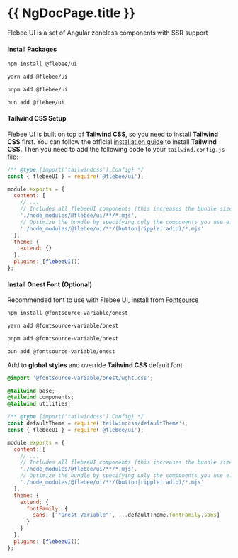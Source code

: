 # {{ NgDocPage.title }}

Flebee UI is a set of Angular zoneless components with SSR support

#### Install Packages

```bash group="installation" name="npm" icon="npm"
npm install @flebee/ui
```

```bash group="installation" name="yarn" icon="yarn"
yarn add @flebee/ui
```

```bash group="installation" name="pnpm" icon="pnpm"
pnpm add @flebee/ui
```

```bash group="installation" name="bun" icon="bun"
bun add @flebee/ui
```

#### Tailwind CSS Setup

Flebee UI is built on top of **Tailwind CSS**, so you need to install **Tailwind CSS** first.
You can follow the official [installation guide](https://tailwindcss.com/docs/guides/angular) to install **Tailwind CSS.**
Then you need to add the following code to your `tailwind.config.js` file:

```javascript name="tailwind.config.js" icon="tailwindcss"
/** @type {import('tailwindcss').Config} */
const { flebeeUI } = require('@flebee/ui');

module.exports = {
  content: [
    // ...
    // Includes all flebeeUI components (this increases the bundle size)
    './node_modules/@flebee/ui/**/*.mjs',
    // Optimize the bundle by specifying only the components you use e.g. button, ripple (used by button), and radio
    './node_modules/@flebee/ui/**/(button|ripple|radio)/*.mjs'
  ],
  theme: {
    extend: {}
  },
  plugins: [flebeeUI()]
};
```

#### Install Onest Font (Optional)

Recommended font to use with Flebee UI, install from [Fontsource](https://fontsource.org/fonts/onest/install)

```bash group="font-installation" name="npm" icon="npm"
npm install @fontsource-variable/onest
```

```bash group="font-installation" name="yarn" icon="yarn"
yarn add @fontsource-variable/onest
```

```bash group="font-installation" name="pnpm" icon="pnpm"
pnpm add @fontsource-variable/onest
```

```bash group="font-installation" name="bun" icon="bun"
bun add @fontsource-variable/onest
```

Add to **global styles** and override **Tailwind CSS** default font

```css group="setting-font" name="styles.css" icon="css"
@import '@fontsource-variable/onest/wght.css';

@tailwind base;
@tailwind components;
@tailwind utilities;
```

```javascript group="setting-font" name="tailwind.config.js" icon="tailwindcss"
/** @type {import('tailwindcss').Config} */
const defaultTheme = require('tailwindcss/defaultTheme');
const { flebeeUI } = require('@flebee/ui');

module.exports = {
  content: [
    // ...
    // Includes all flebeeUI components (this increases the bundle size)
    './node_modules/@flebee/ui/**/*.mjs',
    // Optimize the bundle by specifying only the components you use e.g. button, ripple (used by button), and radio
    './node_modules/@flebee/ui/**/(button|ripple|radio)/*.mjs'
  ],
  theme: {
    extend: {
      fontFamily: {
        sans: ['"Onest Variable"', ...defaultTheme.fontFamily.sans]
      }
    }
  },
  plugins: [flebeeUI()]
};
```
